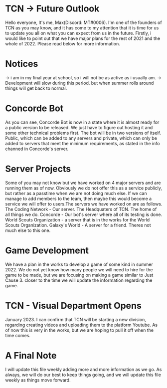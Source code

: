 # TCN -> Future Outlook
Hello everyone, It's me, Max(Discord: MT#0006).
I'm one of the founders of TCN as you may know, and it has come to my attention
that it is time for us to update you all on what you can expect from us in the future.
Firstly, i would like to point out that we have major plans for the rest
of 2021 and the whole of 2022. Please read below for more information.
# Notices
-> i am in my final year at school, so i will not be as active as i usually am.
-> Development will slow during this period. but when summer rolls around things will
   get back to normal.
# Concorde Bot
As you can see, Concorde Bot is now in a state where it is almost ready for a public
version to be released. We just have to figure out hosting it and some other technical
problems first. The bot will be in two versions of itself. Public, which can be added
to any servers and private, which can only be added to servers that meet the minimum 
requirements, as stated in the info channed in Concorde's server.
# Server Projects
Some of you may not know but we have worked on 4 major servers and are running them as
of now. Obviously we do not offer this as a service publicly, but rather as a passtime
when we are not doing much else. If we can manage to add members to the team, then maybe
this would become a service we will offer to users.The servers we have worked on are as
follows.
The Coding Network - Our server. The Headquaters of TCN. The home of all things we do.
Concorde - Our bot's server where all of its testing is done.
World Scouts Organization - a server that is in the works for the World Scouts Organization.
Galaxy's World - A server for a friend. Theres not much else to this one.
# Game Development
We have a plan in the works to develop a game of some kind in summer 2022. We do not
yet know how many people we will need to hire for the game to be made, but we are focusing
on making a game similar to Just Cause 3. closer to the time we will update the information
regarding the game.
# TCN - Visual Department Opens
January 2023. I can confirm that TCN will be starting a new division, regarding creating videos
and uploading them to the platform Youtube. As of now this is very in the works, but we are
hoping to pull it off when the time comes.
# A Final Note
I will update this file weekly adding more and more information as we go. As always, we will
do our best to keep things going, and we will update this file weekly as things move forward.